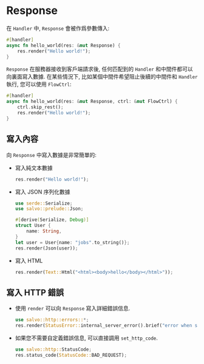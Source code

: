 # Response

在 ```Handler``` 中, ```Response``` 會被作爲參數傳入:

```rust
#[handler]
async fn hello_world(res: &mut Response) {
    res.render("Hello world!");
}
```

```Response``` 在服務器接收到客戶端請求後, 任何匹配到的 ```Handler``` 和中間件都可以向裏面寫入數據. 在某些情況下, 比如某個中間件希望阻止後續的中間件和 ```Handler``` 執行, 您可以使用 ```FlowCtrl```:

```rust
#[handler]
async fn hello_world(res: &mut Response, ctrl: &mut FlowCtrl) {
    ctrl.skip_rest();
    res.render("Hello world!");
}
```

## 寫入內容

向 ```Response``` 中寫入數據是非常簡單的:

- 寫入純文本數據

    ```rust
    res.render("Hello world!");
    ``` 

- 寫入 JSON 序列化數據
    
    ```rust
    use serde::Serialize;
    use salvo::prelude::Json;

    #[derive(Serialize, Debug)]
    struct User {
        name: String,
    }
    let user = User{name: "jobs".to_string()};
    res.render(Json(user));
    ```

- 寫入 HTML
    
    ```rust
    res.render(Text::Html("<html><body>hello</body></html>"));
    ```

## 寫入 HTTP 錯誤


- 使用 ```render``` 可以向 ```Response``` 寫入詳細錯誤信息.

    ```rust
    use salvo::http::errors::*;
    res.render(StatusError::internal_server_error().brief("error when serialize object to json"))
    ```

- 如果您不需要自定義錯誤信息, 可以直接調用 ```set_http_code```.

    ```rust
    use salvo::http::StatusCode;
    res.status_code(StatusCode::BAD_REQUEST);
    ```
